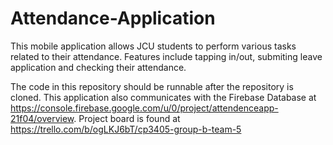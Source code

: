 # Attendance-Application

This mobile application allows JCU students to perform various tasks related to their attendance.
Features include tapping in/out, submiting leave application and checking their attendance.

The code in this repository should be runnable after the repository is cloned.
This application also communicates with the Firebase Database at https://console.firebase.google.com/u/0/project/attendenceapp-21f04/overview.
Project board is found at https://trello.com/b/ogLKJ6bT/cp3405-group-b-team-5
